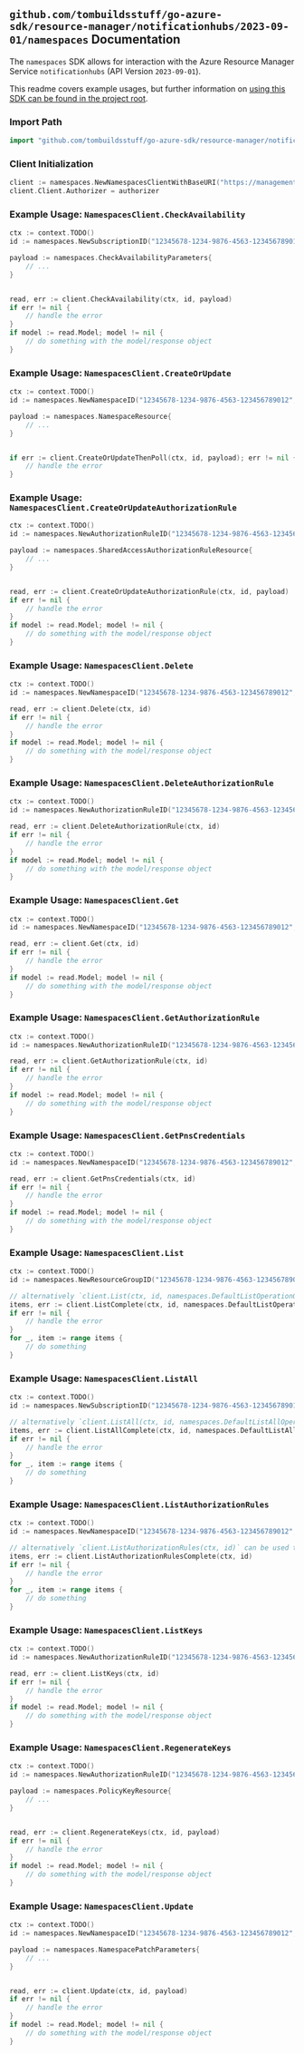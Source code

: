 
## `github.com/tombuildsstuff/go-azure-sdk/resource-manager/notificationhubs/2023-09-01/namespaces` Documentation

The `namespaces` SDK allows for interaction with the Azure Resource Manager Service `notificationhubs` (API Version `2023-09-01`).

This readme covers example usages, but further information on [using this SDK can be found in the project root](https://github.com/tombuildsstuff/go-azure-sdk/tree/main/docs).

### Import Path

```go
import "github.com/tombuildsstuff/go-azure-sdk/resource-manager/notificationhubs/2023-09-01/namespaces"
```


### Client Initialization

```go
client := namespaces.NewNamespacesClientWithBaseURI("https://management.azure.com")
client.Client.Authorizer = authorizer
```


### Example Usage: `NamespacesClient.CheckAvailability`

```go
ctx := context.TODO()
id := namespaces.NewSubscriptionID("12345678-1234-9876-4563-123456789012")

payload := namespaces.CheckAvailabilityParameters{
	// ...
}


read, err := client.CheckAvailability(ctx, id, payload)
if err != nil {
	// handle the error
}
if model := read.Model; model != nil {
	// do something with the model/response object
}
```


### Example Usage: `NamespacesClient.CreateOrUpdate`

```go
ctx := context.TODO()
id := namespaces.NewNamespaceID("12345678-1234-9876-4563-123456789012", "example-resource-group", "namespaceValue")

payload := namespaces.NamespaceResource{
	// ...
}


if err := client.CreateOrUpdateThenPoll(ctx, id, payload); err != nil {
	// handle the error
}
```


### Example Usage: `NamespacesClient.CreateOrUpdateAuthorizationRule`

```go
ctx := context.TODO()
id := namespaces.NewAuthorizationRuleID("12345678-1234-9876-4563-123456789012", "example-resource-group", "namespaceValue", "authorizationRuleValue")

payload := namespaces.SharedAccessAuthorizationRuleResource{
	// ...
}


read, err := client.CreateOrUpdateAuthorizationRule(ctx, id, payload)
if err != nil {
	// handle the error
}
if model := read.Model; model != nil {
	// do something with the model/response object
}
```


### Example Usage: `NamespacesClient.Delete`

```go
ctx := context.TODO()
id := namespaces.NewNamespaceID("12345678-1234-9876-4563-123456789012", "example-resource-group", "namespaceValue")

read, err := client.Delete(ctx, id)
if err != nil {
	// handle the error
}
if model := read.Model; model != nil {
	// do something with the model/response object
}
```


### Example Usage: `NamespacesClient.DeleteAuthorizationRule`

```go
ctx := context.TODO()
id := namespaces.NewAuthorizationRuleID("12345678-1234-9876-4563-123456789012", "example-resource-group", "namespaceValue", "authorizationRuleValue")

read, err := client.DeleteAuthorizationRule(ctx, id)
if err != nil {
	// handle the error
}
if model := read.Model; model != nil {
	// do something with the model/response object
}
```


### Example Usage: `NamespacesClient.Get`

```go
ctx := context.TODO()
id := namespaces.NewNamespaceID("12345678-1234-9876-4563-123456789012", "example-resource-group", "namespaceValue")

read, err := client.Get(ctx, id)
if err != nil {
	// handle the error
}
if model := read.Model; model != nil {
	// do something with the model/response object
}
```


### Example Usage: `NamespacesClient.GetAuthorizationRule`

```go
ctx := context.TODO()
id := namespaces.NewAuthorizationRuleID("12345678-1234-9876-4563-123456789012", "example-resource-group", "namespaceValue", "authorizationRuleValue")

read, err := client.GetAuthorizationRule(ctx, id)
if err != nil {
	// handle the error
}
if model := read.Model; model != nil {
	// do something with the model/response object
}
```


### Example Usage: `NamespacesClient.GetPnsCredentials`

```go
ctx := context.TODO()
id := namespaces.NewNamespaceID("12345678-1234-9876-4563-123456789012", "example-resource-group", "namespaceValue")

read, err := client.GetPnsCredentials(ctx, id)
if err != nil {
	// handle the error
}
if model := read.Model; model != nil {
	// do something with the model/response object
}
```


### Example Usage: `NamespacesClient.List`

```go
ctx := context.TODO()
id := namespaces.NewResourceGroupID("12345678-1234-9876-4563-123456789012", "example-resource-group")

// alternatively `client.List(ctx, id, namespaces.DefaultListOperationOptions())` can be used to do batched pagination
items, err := client.ListComplete(ctx, id, namespaces.DefaultListOperationOptions())
if err != nil {
	// handle the error
}
for _, item := range items {
	// do something
}
```


### Example Usage: `NamespacesClient.ListAll`

```go
ctx := context.TODO()
id := namespaces.NewSubscriptionID("12345678-1234-9876-4563-123456789012")

// alternatively `client.ListAll(ctx, id, namespaces.DefaultListAllOperationOptions())` can be used to do batched pagination
items, err := client.ListAllComplete(ctx, id, namespaces.DefaultListAllOperationOptions())
if err != nil {
	// handle the error
}
for _, item := range items {
	// do something
}
```


### Example Usage: `NamespacesClient.ListAuthorizationRules`

```go
ctx := context.TODO()
id := namespaces.NewNamespaceID("12345678-1234-9876-4563-123456789012", "example-resource-group", "namespaceValue")

// alternatively `client.ListAuthorizationRules(ctx, id)` can be used to do batched pagination
items, err := client.ListAuthorizationRulesComplete(ctx, id)
if err != nil {
	// handle the error
}
for _, item := range items {
	// do something
}
```


### Example Usage: `NamespacesClient.ListKeys`

```go
ctx := context.TODO()
id := namespaces.NewAuthorizationRuleID("12345678-1234-9876-4563-123456789012", "example-resource-group", "namespaceValue", "authorizationRuleValue")

read, err := client.ListKeys(ctx, id)
if err != nil {
	// handle the error
}
if model := read.Model; model != nil {
	// do something with the model/response object
}
```


### Example Usage: `NamespacesClient.RegenerateKeys`

```go
ctx := context.TODO()
id := namespaces.NewAuthorizationRuleID("12345678-1234-9876-4563-123456789012", "example-resource-group", "namespaceValue", "authorizationRuleValue")

payload := namespaces.PolicyKeyResource{
	// ...
}


read, err := client.RegenerateKeys(ctx, id, payload)
if err != nil {
	// handle the error
}
if model := read.Model; model != nil {
	// do something with the model/response object
}
```


### Example Usage: `NamespacesClient.Update`

```go
ctx := context.TODO()
id := namespaces.NewNamespaceID("12345678-1234-9876-4563-123456789012", "example-resource-group", "namespaceValue")

payload := namespaces.NamespacePatchParameters{
	// ...
}


read, err := client.Update(ctx, id, payload)
if err != nil {
	// handle the error
}
if model := read.Model; model != nil {
	// do something with the model/response object
}
```
